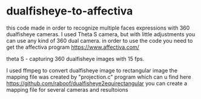 # dualfisheye-to-affectiva
this code made in order to recognize multiple faces expressions with 360 dualfisheye cameras.
I used Theta S camera, but with little adjustments you can use any kind of 360 dual camera.
in order to use the code you need to get the affectiva program
https://www.affectiva.com/

theta S - capturing 360 dualfisheye images with 15 fps.

I used ffmpeg to convert dualfisheye image to rectangular image
the mapping file was created by "projection.c" program which can u find here
https://github.com/raboof/dualfisheye2equirectangular
you can create a mapping file for several cameras and resultoions






